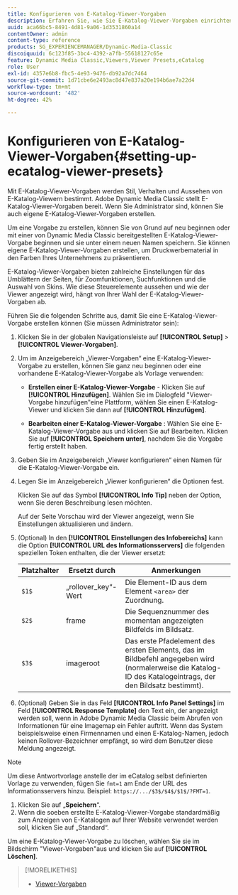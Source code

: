 ```yaml
---
title: Konfigurieren von E-Katalog-Viewer-Vorgaben
description: Erfahren Sie, wie Sie E-Katalog-Viewer-Vorgaben einrichten.
uuid: aca66bc5-8491-4d81-9a06-1d3531860a14
contentOwner: admin
content-type: reference
products: SG_EXPERIENCEMANAGER/Dynamic-Media-Classic
discoiquuid: 6c123f85-3bc4-4392-a7fb-55618127c65e
feature: Dynamic Media Classic,Viewers,Viewer Presets,eCatalog
role: User
exl-id: 4357e6b8-fbc5-4e93-9476-db92a7dc7464
source-git-commit: 1d71cbe6e2493ac8d47e837a20e194b6ae7a22d4
workflow-type: tm+mt
source-wordcount: '482'
ht-degree: 42%

---
```


# Konfigurieren von E-Katalog-Viewer-Vorgaben{#setting-up-ecatalog-viewer-presets}

Mit E-Katalog-Viewer-Vorgaben werden Stil, Verhalten und Aussehen von E-Katalog-Viewern bestimmt. Adobe Dynamic Media Classic stellt E-Katalog-Viewer-Vorgaben bereit. Wenn Sie Administrator sind, können Sie auch eigene E-Katalog-Viewer-Vorgaben erstellen.

Um eine Vorgabe zu erstellen, können Sie von Grund auf neu beginnen oder mit einer von Dynamic Media Classic bereitgestellten E-Katalog-Viewer-Vorgabe beginnen und sie unter einem neuen Namen speichern. Sie können eigene E-Katalog-Viewer-Vorgaben erstellen, um Druckwerbematerial in den Farben Ihres Unternehmens zu präsentieren.

E-Katalog-Viewer-Vorgaben bieten zahlreiche Einstellungen für das Umblättern der Seiten, für Zoomfunktionen, Suchfunktionen und die Auswahl von Skins. Wie diese Steuerelemente aussehen und wie der Viewer angezeigt wird, hängt von Ihrer Wahl der E-Katalog-Viewer-Vorgaben ab.

Führen Sie die folgenden Schritte aus, damit Sie eine E-Katalog-Viewer-Vorgabe erstellen können (Sie müssen Administrator sein):

1. Klicken Sie in der globalen Navigationsleiste auf **[!UICONTROL Setup]** > **[!UICONTROL Viewer-Vorgaben]**.
1. Um im Anzeigebereich „Viewer-Vorgaben“ eine E-Katalog-Viewer-Vorgabe zu erstellen, können Sie ganz neu beginnen oder eine vorhandene E-Katalog-Viewer-Vorgabe als Vorlage verwenden:

   * **Erstellen einer E-Katalog-Viewer-Vorgabe**  - Klicken Sie auf  **[!UICONTROL Hinzufügen]**. Wählen Sie im Dialogfeld &quot;Viewer-Vorgabe hinzufügen&quot;eine Plattform, wählen Sie einen E-Katalog-Viewer und klicken Sie dann auf **[!UICONTROL Hinzufügen]**.

   * **Bearbeiten einer E-Katalog-Viewer-Vorgabe** : Wählen Sie eine E-Katalog-Viewer-Vorgabe aus und klicken Sie auf Bearbeiten. Klicken Sie auf **[!UICONTROL Speichern unter]**, nachdem Sie die Vorgabe fertig erstellt haben.

1. Geben Sie im Anzeigebereich „Viewer konfigurieren“ einen Namen für die E-Katalog-Viewer-Vorgabe ein.
1. Legen Sie im Anzeigebereich „Viewer konfigurieren“ die Optionen fest.

   Klicken Sie auf das Symbol **[!UICONTROL Info Tip]** neben der Option, wenn Sie deren Beschreibung lesen möchten.

   Auf der Seite Vorschau wird der Viewer angezeigt, wenn Sie Einstellungen aktualisieren und ändern.

1. (Optional) In den **[!UICONTROL Einstellungen des Infobereichs]** kann die Option **[!UICONTROL URL des Informationsservers]** die folgenden speziellen Token enthalten, die der Viewer ersetzt:

   | Platzhalter | Ersetzt durch | Anmerkungen |
   |--- |--- |--- |
   | `$1$` | „rollover_key“-Wert | Die Element-ID aus dem Element `<area>` der Zuordnung. |
   | `$2$` | frame | Die Sequenznummer des momentan angezeigten Bildfelds im Bildsatz. |
   | `$3$` | imageroot | Das erste Pfadelement des ersten Elements, das im Bildbefehl angegeben wird (normalerweise die Katalog-ID des Katalogeintrags, der den Bildsatz bestimmt). |

1. (Optional) Geben Sie in das Feld **[!UICONTROL Info Panel Settings]** im Feld **[!UICONTROL Response Template]** den Text ein, der angezeigt werden soll, wenn in Adobe Dynamic Media Classic beim Abrufen von Informationen für eine Imagemap ein Fehler auftritt. Wenn das System beispielsweise einen Firmennamen und einen E-Katalog-Namen, jedoch keinen Rollover-Bezeichner empfängt, so wird dem Benutzer diese Meldung angezeigt.

>[!NOTE]
>
>Um diese Antwortvorlage anstelle der im eCatalog selbst definierten Vorlage zu verwenden, fügen Sie `fmt=1` am Ende der URL des Informationsservers hinzu. Beispiel: `https://.../$3$/$4$/$1$/?FMT=1`.

1. Klicken Sie auf „**Speichern**“.
1. Wenn die soeben erstellte E-Katalog-Viewer-Vorgabe standardmäßig zum Anzeigen von E-Katalogen auf Ihrer Website verwendet werden soll, klicken Sie auf „Standard“.

Um eine E-Katalog-Viewer-Vorgabe zu löschen, wählen Sie sie im Bildschirm &quot;Viewer-Vorgaben&quot;aus und klicken Sie auf **[!UICONTROL Löschen]**.

>[!MORELIKETHIS]
>
>* [Viewer-Vorgaben](application-setup.md#viewer_presets)

